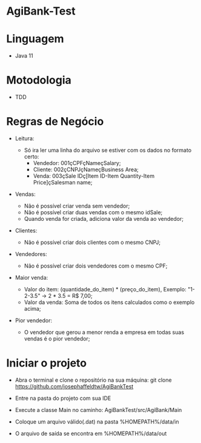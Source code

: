 # AgiBank-Test

# Linguagem
- Java 11

# Motodologia
- TDD

# Regras de Negócio
- Leitura:
    - Só ira ler uma linha do arquivo se estiver com os dados no formato certo:
        - Vendedor: 001çCPFçNameçSalary;
        - Cliente: 002çCNPJçNameçBusiness Area;
        - Venda: 003çSale IDç[Item ID-Item Quantity-Item Price]çSalesman name;
       
        
- Vendas:
    - Não é possível criar venda sem vendedor;
    - Não é possível criar duas vendas com o mesmo idSale;
    - Quando venda for criada, adiciona valor da venda ao vendedor;
    
    
- Clientes:
    - Não é possível criar dois clientes com o mesmo CNPJ;
   
    
- Vendedores:
    - Não é possível criar dois vendedores com o mesmo CPF;


- Maior venda: 
    - Valor do item: (quantidade_do_item) * (preço_do_item), Exemplo: "1-2-3.5" -> 2 * 3.5 = R$ 7,00;
    - Valor da venda: Soma de todos os itens calculados como o exemplo acima;
   
    
- Pior vendedor:
    - O vendedor que gerou a menor renda a empresa em todas suas vendas é o pior vendedor;

# Iniciar o projeto
- Abra o terminal e clone o repositório na sua máquina:
  git clone https://github.com/josephaffeldtw/AgiBankTest

- Entre na pasta do projeto com sua IDE
- Execute a classe Main no caminho: AgiBankTest/src/AgiBank/Main
- Coloque um arquivo válido(.dat) na pasta %HOMEPATH%/data/in

- O arquivo de saída se encontra em %HOMEPATH%/data/out

